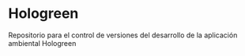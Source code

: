 # Hologreen
Repositorio para el control de versiones del desarrollo de la aplicación ambiental Hologreen

